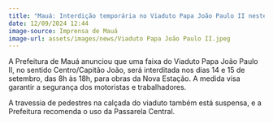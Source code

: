 ```yaml
---
title: "Mauá: Interdição temporária no Viaduto Papa João Paulo II neste fim de semana"
date: 12/09/2024 12:44
image-source: Imprensa de Mauá
image-url: assets/images/news/Viaduto Papa João Paulo II.jpeg
---
```


A Prefeitura de Mauá anunciou que uma faixa do Viaduto Papa João Paulo II, no sentido Centro/Capitão João, será interditada nos dias 14 e 15 de setembro, das 8h às 18h, para obras da Nova Estação. A medida visa garantir a segurança dos motoristas e trabalhadores.

A travessia de pedestres na calçada do viaduto também está suspensa, e a Prefeitura recomenda o uso da Passarela Central.